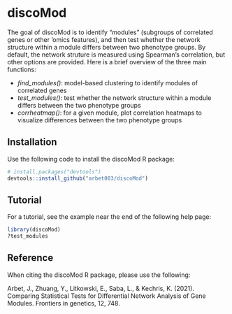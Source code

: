 
<!-- README.md is generated from README.Rmd. Please edit that file -->

# discoMod

<!-- badges: start -->

<!-- badges: end -->

The goal of discoMod is to identify “modules” (subgroups of correlated
genes or other ’omics features), and then test whether the network
structure within a module differs between two phenotype groups. By
default, the network struture is measured using Spearman’s correlation,
but other options are provided. Here is a brief overview of the three
main functions:

  - *find\_modules()*: model-based clustering to identify modules of
    correlated genes
  - *test\_modules()*: test whether the network structure within a
    module differs between the two phenotype groups
  - *corrheatmap()*: for a given module, plot correlation heatmaps to
    visualize differences between the two phenotype groups

## Installation

Use the following code to install the discoMod R package:

``` r
# install.packages("devtools")
devtools::install_github("arbet003/discoMod")
```

## Tutorial

For a tutorial, see the example near the end of the following help page:

``` r
library(discoMod)
?test_modules
```

## Reference

When citing the discoMod R package, please use the following:

Arbet, J., Zhuang, Y., Litkowski, E., Saba, L., & Kechris, K. (2021). Comparing Statistical Tests for Differential Network Analysis of Gene Modules. Frontiers in genetics, 12, 748.

